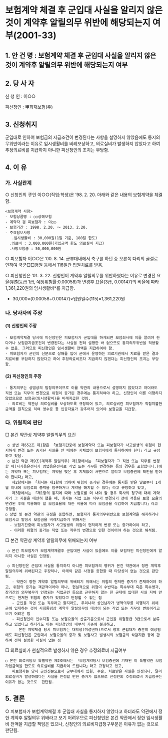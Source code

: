 # 보험계약 체결 후 군입대 사실을 알리지 않은 것이 계약후 알릴의무 위반에 해당되는지 여부(2001-33)


## 1. 안 건 명 : 보험계약 체결 후 군입대 사실을 알리지 않은 것이  계약후 알릴의무 위반에 해당되는지 여부

## 2. 당 사 자
   신 청 인 : 이○○

   피신청인 : 甲화재보험(주) 

## 3. 신청취지
군입대로 인하여 보험금의 지급조건이 변경된다는 사항을 설명하지 않았음에도 통지의무위반이라는 이유로 임시생활비를 비례보상하고, 의료실비가 발생하지 않았다고 하여 추정의료비를 지급하지 아니한 피신청인의 조치는 부당함.

## 4. 이   유
### 가. 사실관계
○ 신청인의 子인 이○○(직업:학생)은 ’98. 2. 20. 아래와 같은 내용의 보험계약을 체결함.

    <보험계약 사항>
    - 보험상품명 : ○○상해보험
    - 계약자 겸 피보험자 : 이○○
    - 보험기간 : 1998. 2.20. ～ 2013. 2.20.
    - 주요담보사항 
       ․임시생활비 : 30,000원(1일 기준, 180일 한도)
      ․의료비 : 3,000,000원(가입금액 한도 의료실비 지급)
      ․사망보험금 : 50,000,000원

○ 피보험자 이○○은 ’00. 8. 14. 군부대내에서 축구를 하던 중 오른쪽 다리의 골절로 인하여 국군□□병원 등에서 116일간 입원치료를 받음.

○ 피신청인은 ’01. 3. 22. 신청인이 계약후 알릴의무를 위반하였다는 이유로 변경전 요율(위험등급 1급, 예정위험률:0.00058)과 변경후 요율(3급, 0.00147)의 비율에 따라 1,361,220원의 임시생활비*를 지급함.
* 30,000×(0.00058÷0.00147)×입원일수(115)=1,361,220원 

### 나. 당사자의 주장
####   (1) 신청인의 주장
    - 보험계약체결 당시에 피신청인은 피보험자가 군입대를 하게되면 보험회사에 이를 알려야 한다거나 보험금지급조건이 변경된다는 사실을 전혀 설명한 바 없으므로 통지의무위반을 적용할 수 없음. 그러므로 피신청인은 임시생활비 전액을 지급하여야 함.
    - 피보험자가 군인의 신분으로 상해를 입어 군에서 운영하는 의료기관에서 치료를 받은 결과 치료비를 부담하지 않았다고 하여 추정의료비조차 지급하지 않겠다는 피신청인의 조치는 부당함.
####  (2) 피신청인의 주장
    - 통지의무는 상법상의 법정의무이므로 이를 약관의 내용으로서 설명하지 않았다고 하더라도 직업 또는 직무의 변경으로 위험이 증가된 경우에는 통지하여야 하고, 신청인이 이를 이행하지 않았으므로 보험금(임시생활비)을 비례지급한 것임.
     - 의료비는 약관상 의료실비를 보상하도록 규정되어 있고, 의료실비란 피보험자가 직접지불한 금액을 원칙으로 하여 영수증 등 입증자료가 갖추어져 있어야 보험금을 지급함.

### 다. 위원회의 판단
□ 본건 약관상 계약후 알릴의무의 요건 

     ○ 상법 제652조 제1항은 「보험기간중에 보험계약자 또는 피보험자가 사고발생의 위험이 현저하게 변경 또는 증가된 사실을 안 때에는 지체없이 보험자에게 통지하여야 한다」라고 규정하고 있음.
     ○ 본건 약관 제9조(계약후 알릴의무) 제1항에서는 「피보험자가 그 직업 또는 직무를 변경할 때(자가용운전자가 영업용운전자로 직업 또는 직무를 변경하는 등의 경우를 포함합니다.)에는 계약자 또는 피보험자는 계약을 맺은 후 지체없이 서면으로 알리고 보험증권에 확인을 받아야 합니다」라고,
       제2항에서는 「회사는 제1항에 의하여 위험이 증가된 경우에는 통지를 받은 날로부터 1개월 이내에 보험료의 증액을 청구하거나 계약을 해지할 수 있다」라고 규정하고 있고,
       제3항에서는 「제1항의 통지에 따라 보험료를 더 내야 할 경우 회사의 청구에 대해 계약자가 그 지불을 태만히 했을 때, 회사는 직업 또는 직무가 변경되기 전에 적용된 보험 요율의 변경된 후에 적용해야 할 보험요율에 대한 비율에 따라 보험금을 삭감하여 지급합니다」라고 규정함.
    ○ 상법 및 본건 약관의 규정을 종합하면, 보험자가 통지의무위반으로 보험계약을 해지하거나 보험사고 발생시 보험금을 비례지급하기 위해서는 
      - 보험기간중에 피보험자가 사고발생의 위험이 현저하게 변경 또는 증가하여야 하고, 
      - 이러한 위험의 증가는 직업 또는 직무의 변경으로 인한 것이어야 하는 것으로 해석됨.   
      
□ 본건 약관상 계약후 알릴의무에 위배되는지 여부

     ○ 본건 피보험자가 보험계약체결후 군입대한 사실이 있음에도 이를 보험자인 피신청인에게 알리지 아니한 사실은 인정됨.
     
     ○ 피신청인은 군입대 사실을 통지하지 아니한 피보험자의 행위가 본건 약관에서 정한 계약후 알릴의무에 위배된다고 주장하나, 아래와 같은 사정을 종합할 때 타당성이 없는 것으로 판단됨.
       - 약관이 정한 계약후 알릴의무에 위배되기 위해서는 위험의 현저한 증가가 존재하여야 하고, 위험의 증가는 객관적이어야 하나, 현실적으로 위험이 수반되는 특수부대 혹은 특수병과, 장기간의 의무복무가 인정되는 직업군인 등으로 근무하지 않는 한 군대에 입대한 사실 자체 만으로는 현저한 위험의 증가가 있었다고 단정할 수 없는 점
       - 군인을 직업 또는 직무라고 할지라도, 우리나라 성인남자가 병역의무를 이행하기 위해 군에 입대하는 것이 사회통념상 계약후 알릴의무의 대상이 되는 직업 또는 직무의 변동이라고 보기 어려운 점
       - 피신청인이 인수지침 또는 보험요율의 산출기준으로서 군인을 위험등급 3급으로서 분류하고 있었다고 하더라도 이는 피신청인의 내부적 기준에 불과하고,
          본건 계약체결 당시 피보험자는 대학생(미성년자)으로서 향후 군입대가 충분히 예상됨에도 피신청인은 군입대시 보험요율의 증가 및 보험사고 발생시의 보험금의 삭감지급 등에 관하여 전혀 설명한 사실이 없는 점

□ 의료실비가 현실적으로 발생하지 않은 경우 추정의료비 지급여부

    ○ 본건 의료비담보 특별약관 제2조에서는 「보험계약당시 보험증권에 기재된 이 특별약관 보험가입금액을 한도로 의료실비를 지급하여 드립니다」라고 규정하고 있고,
       피보험자는 당시 군인신분으로서 군부대에서 입원, 수술, 치료받은 사실은 인정되나, 달리 의료실비가 발생하였다는 사실을 인정할 만한 증거가 없으므로 신청인의 추정의료비 지급청구는 이유가 없는 것으로  판단됨. 
## 5. 결론
○ 피보험자가 보험계약체결 후 군입대 사실을 통지하지 않았다고 하더라도 약관에서 정한 계약후 알릴의무 위배라고 보기 어려우므로 피신청인은 본건 약관에서 정한 임시생활비 전액을 지급할 책임은 있으나, 신청인의 의료비지급청구부분은 이유가 없는 것으로 판단됨.
 